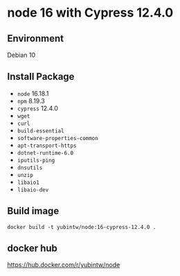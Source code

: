 # node 16 with Cypress 12.4.0

## Environment

Debian 10

## Install Package

- `node` 16.18.1
- `npm` 8.19.3
- `cypress` 12.4.0
- `wget`
- `curl`
- `build-essential`
- `software-properties-common`
- `apt-transport-https`
- `dotnet-runtime-6.0`
- `iputils-ping`
- `dnsutils`
- `unzip`
- `libaio1`
- `libaio-dev`

## Build image

```
docker build -t yubintw/node:16-cypress-12.4.0 .
```

## docker hub

https://hub.docker.com/r/yubintw/node
